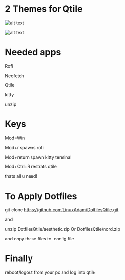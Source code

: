 # 2 Themes for Qtile


![alt text](https://media.discordapp.net/attachments/866973615475392522/1050433164931235860/Ekran_Goruntusu_-_2022-12-08_18-20-09.png?width=736&height=414)

![alt text](https://media.discordapp.net/attachments/866973615475392522/1050432831794462834/nord.png?width=736&height=414)



# Needed apps
Rofi

Neofetch

Qtile

kitty

unzip

# Keys 
Mod=Win

Mod+r spawns rofi

Mod+return spawn kitty terminal

Mod+Ctrl+R restrats qtile

 thats all u need!

# To Apply Dotfiles 

git clone https://github.com/LinuxAdam/DotfilesQtile.git

and

unzip DotfilesQtile/aesthetic.zip Or DotfilesQtile/nord.zip

and copy these files to .config file 

# Finally

reboot/logout from your pc and log into qtile
